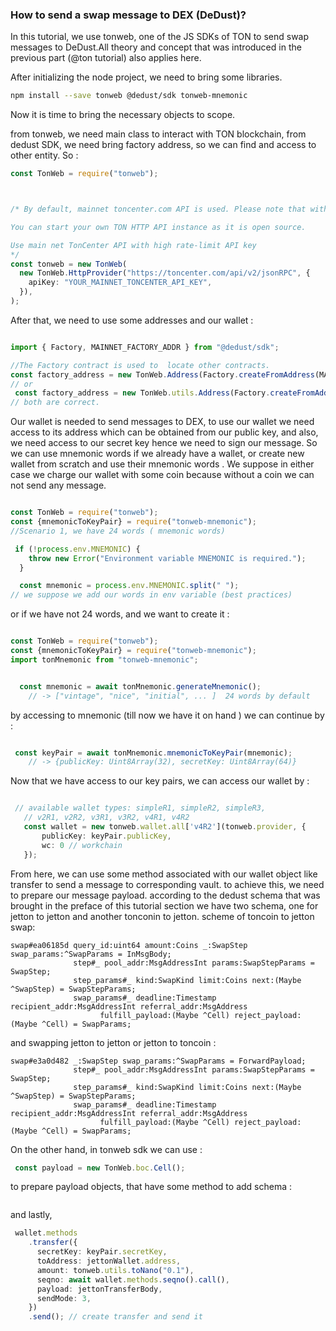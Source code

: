 
</TabItem>

### How to send a swap message to DEX (DeDust)?

<TabItem value="js-tonweb" label="JS (@tonweb)">
In this tutorial, we use tonweb, one of the JS SDKs of TON to send swap messages to DeDust.All theory and
  concept that was introduced in the previous part (@ton tutorial) also applies here.

After initializing the node project, we need to bring some libraries.

```bash
npm install --save tonweb @dedust/sdk tonweb-mnemonic

```

Now it is time to bring the necessary objects to scope.

from tonweb, we need main class to interact with TON blockchain, from dedust SDK, we need bring factory address, so we can find and access to
other entity.
So : 

```typescript
const TonWeb = require("tonweb");



/* By default, mainnet toncenter.com API is used. Please note that without the API key there will be a request rate limit.

You can start your own TON HTTP API instance as it is open source.

Use main net TonCenter API with high rate-limit API key 
*/
const tonweb = new TonWeb(
  new TonWeb.HttpProvider("https://toncenter.com/api/v2/jsonRPC", {
    apiKey: "YOUR_MAINNET_TONCENTER_API_KEY",
  }),
);
```

After that, we need to use some addresses and our wallet :
```typescript

import { Factory, MAINNET_FACTORY_ADDR } from "@dedust/sdk";

//The Factory contract is used to  locate other contracts.
const factory_address = new TonWeb.Address(Factory.createFromAddress(MAINNET_FACTORY_ADDR));
// or 
 const factory_address = new TonWeb.utils.Address(Factory.createFromAddress(MAINNET_FACTORY_ADDR));
// both are correct.
```

Our wallet is needed to send messages to DEX, to use our wallet we need access to its address which can be obtained from our public key, and
also, we need access to our secret key hence we need to sign our message.
So we can use mnemonic words if we already have a wallet, or create new wallet from scratch and use their mnemonic words .
We suppose in either case we charge our wallet with some coin because without a coin we can not send any message.

```typescript

const TonWeb = require("tonweb");
const {mnemonicToKeyPair} = require("tonweb-mnemonic");
//Scenario 1, we have 24 words ( mnemonic words)

 if (!process.env.MNEMONIC) {
    throw new Error("Environment variable MNEMONIC is required.");
  }

  const mnemonic = process.env.MNEMONIC.split(" ");
// we suppose we add our words in env variable (best practices)
```
or if we have not 24 words, and we want to create it :

```typescript

const TonWeb = require("tonweb");
const {mnemonicToKeyPair} = require("tonweb-mnemonic");
import tonMnemonic from "tonweb-mnemonic";


  const mnemonic = await tonMnemonic.generateMnemonic();
    // -> ["vintage", "nice", "initial", ... ]  24 words by default


```


by accessing to mnemonic (till now we have it on hand ) we can continue by : 


```typescript

 const keyPair = await tonMnemonic.mnemonicToKeyPair(mnemonic);
    // -> {publicKey: Uint8Array(32), secretKey: Uint8Array(64)}

```
Now that we have access to our key pairs, we can access our wallet by  :

 ```typescript

  // available wallet types: simpleR1, simpleR2, simpleR3,
    // v2R1, v2R2, v3R1, v3R2, v4R1, v4R2
    const wallet = new tonweb.wallet.all['v4R2'](tonweb.provider, {
        publicKey: keyPair.publicKey,
        wc: 0 // workchain
    });

```
From here, we can use some method associated with our wallet object like transfer to send a message to corresponding vault.
to achieve this, we need to prepare our message payload. according to the dedust schema that was brought in the preface of this tutorial section we have two schema,
one for jetton to jetton and another tonconin to jetton.
scheme of toncoin to jetton swap:
```tbl
swap#ea06185d query_id:uint64 amount:Coins _:SwapStep swap_params:^SwapParams = InMsgBody;
              step#_ pool_addr:MsgAddressInt params:SwapStepParams = SwapStep;
              step_params#_ kind:SwapKind limit:Coins next:(Maybe ^SwapStep) = SwapStepParams;
              swap_params#_ deadline:Timestamp recipient_addr:MsgAddressInt referral_addr:MsgAddress
                    fulfill_payload:(Maybe ^Cell) reject_payload:(Maybe ^Cell) = SwapParams;

```
and swapping jetton to jetton or jetton to toncoin :
```tlb
swap#e3a0d482 _:SwapStep swap_params:^SwapParams = ForwardPayload;
              step#_ pool_addr:MsgAddressInt params:SwapStepParams = SwapStep;
              step_params#_ kind:SwapKind limit:Coins next:(Maybe ^SwapStep) = SwapStepParams;
              swap_params#_ deadline:Timestamp recipient_addr:MsgAddressInt referral_addr:MsgAddress
                    fulfill_payload:(Maybe ^Cell) reject_payload:(Maybe ^Cell) = SwapParams;

```
On the other hand, in tonweb sdk we can use :
```typescript
 const payload = new TonWeb.boc.Cell();
```
to prepare payload objects, that have some method to add schema :
```typescript

```
and lastly, 
```typescript
 wallet.methods
    .transfer({
      secretKey: keyPair.secretKey,
      toAddress: jettonWallet.address,
      amount: tonweb.utils.toNano("0.1"),
      seqno: await wallet.methods.seqno().call(),
      payload: jettonTransferBody,
      sendMode: 3,
    })
    .send(); // create transfer and send it
```

</TabItem>
